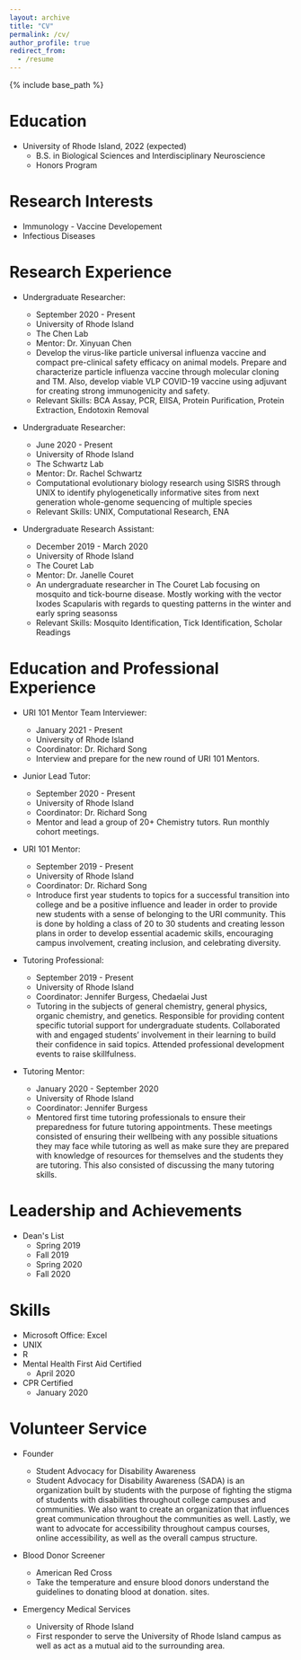```yaml
---
layout: archive
title: "CV"
permalink: /cv/
author_profile: true
redirect_from:
  - /resume
---
```


{% include base_path %}

Education
======
* University of Rhode Island, 2022 (expected)
  * B.S. in Biological Sciences and Interdisciplinary Neuroscience
  * Honors Program

Research Interests
======
* Immunology - Vaccine Developement
* Infectious Diseases

Research Experience
======
* Undergraduate Researcher: 
  * September 2020 - Present
  * University of Rhode Island
  * The Chen Lab
  * Mentor: Dr. Xinyuan Chen
  * Develop the virus-like particle universal influenza vaccine and compact pre-clinical safety efficacy on animal models. Prepare and characterize particle influenza vaccine through molecular cloning and TM. Also, develop viable VLP COVID-19 vaccine using adjuvant for creating strong immunogenicity and safety.
  * Relevant Skills: BCA Assay, PCR, ElISA, Protein Purification, Protein Extraction, Endotoxin Removal

* Undergraduate Researcher: 
  * June 2020 - Present
  * University of Rhode Island
  * The Schwartz Lab
  * Mentor: Dr. Rachel Schwartz
  * Computational evolutionary biology research using SISRS through UNIX to identify phylogenetically informative sites from next generation whole-genome sequencing of multiple species
  * Relevant Skills: UNIX, Computational Research, ENA

* Undergraduate Research Assistant: 
  * December 2019 - March 2020
  * University of Rhode Island
  * The Couret Lab
  * Mentor: Dr. Janelle Couret
  * An undergraduate researcher in The Couret Lab focusing on mosquito and tick-bourne disease. Mostly working with the vector Ixodes Scapularis with regards to questing patterns in the winter and early spring seasonss
  * Relevant Skills: Mosquito Identification, Tick Identification, Scholar Readings
  
Education and Professional Experience
======

* URI 101 Mentor Team Interviewer: 
  * January 2021 - Present
  * University of Rhode Island
  * Coordinator: Dr. Richard Song
  * Interview and prepare for the new round of URI 101 Mentors.

* Junior Lead Tutor: 
  * September 2020 - Present
  * University of Rhode Island
  * Coordinator: Dr. Richard Song
  * Mentor and lead a group of 20+ Chemistry tutors. Run monthly cohort meetings.


* URI 101 Mentor: 
  * September 2019 - Present
  * University of Rhode Island
  * Coordinator: Dr. Richard Song
  * Introduce first year students to topics for a successful transition into college and be a positive influence and leader in order to provide new students with a sense of belonging to the URI community. This is done by holding a class of 20 to 30 students and creating lesson plans in order to develop essential academic skills, encouraging campus involvement, creating inclusion, and celebrating diversity.
  
* Tutoring Professional: 
  * September 2019 - Present
  * University of Rhode Island
  * Coordinator: Jennifer Burgess, Chedaelai Just
  * Tutoring in the subjects of general chemistry, general physics, organic chemistry, and genetics. Responsible for providing content specific tutorial support for undergraduate students. Collaborated with and engaged students’ involvement in their learning to build their confidence in said topics. Attended professional development events to raise skillfulness.
  
* Tutoring Mentor: 
  * January 2020 - September 2020
  * University of Rhode Island
  * Coordinator: Jennifer Burgess
  * Mentored first time tutoring professionals to ensure their preparedness for future tutoring appointments. These meetings consisted of ensuring their wellbeing with any possible situations they may face while tutoring as well as make sure they are prepared with knowledge of resources for themselves and the students they are tutoring. This also consisted of discussing the many tutoring skills.  
  
Leadership and Achievements
======  
* Dean's List
  * Spring 2019
  * Fall 2019
  * Spring 2020
  * Fall 2020
  
Skills
======
* Microsoft Office: Excel
* UNIX
* R
* Mental Health First Aid Certified
  * April 2020
* CPR Certified
  * January 2020
  
Volunteer Service
=====
* Founder
  * Student Advocacy for Disability Awareness
  * Student Advocacy for Disability Awareness (SADA) is an organization built by students with the purpose of fighting the stigma of students with disabilities throughout college campuses and communities. We also want to create an organization that influences great communication throughout the communities as well. Lastly, we want to advocate for accessibility throughout campus courses, online accessibility, as well as the overall campus structure.

* Blood Donor Screener
  * American Red Cross
  * Take the temperature and ensure blood donors understand the guidelines to donating blood at donation. sites.

* Emergency Medical Services
  * University of Rhode Island
  * First responder to serve the University of Rhode Island campus as well as act as a mutual aid to the surrounding area.

  

